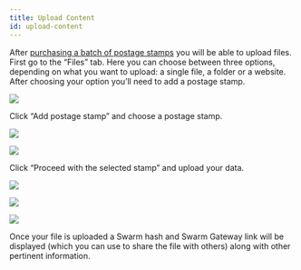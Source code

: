 ```yaml
---
title: Upload Content
id: upload-content
---
```


After [purchasing a batch of postage stamps](/docs/desktop/postage-stamps) you will be able to upload files. First go to the “Files” tab. Here you can choose between three options, depending on what you want to upload: a single file, a folder or a website. After choosing your option you’ll need to add a postage stamp.

![](/img/upload1.png)

Click “Add postage stamp” and choose a postage stamp.

![](/img/upload2.png)

![](/img/upload3.png)

Click “Proceed with the selected stamp” and upload your data.

![](/img/upload4.png)

![](/img/upload5.png)

![](/img/upload6.png)

Once your file is uploaded a Swarm hash and Swarm Gateway link will be displayed (which you can use to share the file with others) along with other pertinent information.
